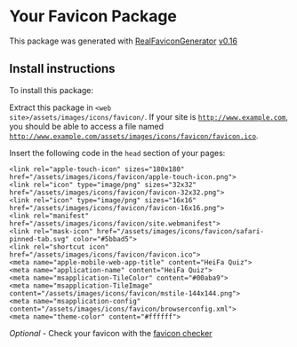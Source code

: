 # Your Favicon Package

This package was generated with [RealFaviconGenerator](https://realfavicongenerator.net/) [v0.16](https://realfavicongenerator.net/change_log#v0.16)

## Install instructions

To install this package:

Extract this package in <code>&lt;web site&gt;/assets/images/icons/favicon/</code>. If your site is <code>http://www.example.com</code>, you should be able to access a file named <code>http://www.example.com/assets/images/icons/favicon/favicon.ico</code>.

Insert the following code in the `head` section of your pages:

    <link rel="apple-touch-icon" sizes="180x180" href="/assets/images/icons/favicon/apple-touch-icon.png">
    <link rel="icon" type="image/png" sizes="32x32" href="/assets/images/icons/favicon/favicon-32x32.png">
    <link rel="icon" type="image/png" sizes="16x16" href="/assets/images/icons/favicon/favicon-16x16.png">
    <link rel="manifest" href="/assets/images/icons/favicon/site.webmanifest">
    <link rel="mask-icon" href="/assets/images/icons/favicon/safari-pinned-tab.svg" color="#5bbad5">
    <link rel="shortcut icon" href="/assets/images/icons/favicon/favicon.ico">
    <meta name="apple-mobile-web-app-title" content="HeiFa Quiz">
    <meta name="application-name" content="HeiFa Quiz">
    <meta name="msapplication-TileColor" content="#00aba9">
    <meta name="msapplication-TileImage" content="/assets/images/icons/favicon/mstile-144x144.png">
    <meta name="msapplication-config" content="/assets/images/icons/favicon/browserconfig.xml">
    <meta name="theme-color" content="#ffffff">

*Optional* - Check your favicon with the [favicon checker](https://realfavicongenerator.net/favicon_checker)
